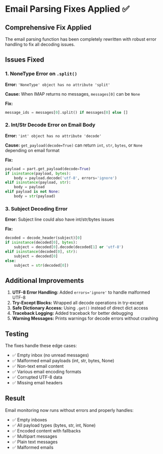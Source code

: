 # Email Parsing Fixes Applied ✅

## Comprehensive Fix Applied

The email parsing function has been completely rewritten with robust error handling to fix all decoding issues.

## Issues Fixed

### 1. NoneType Error on `.split()`
**Error:** `'NoneType' object has no attribute 'split'`

**Cause:** When IMAP returns no messages, `messages[0]` can be `None`

**Fix:**
```python
message_ids = messages[0].split() if messages[0] else []
```

### 2. Int/Str Decode Error on Email Body
**Error:** `'int' object has no attribute 'decode'`

**Cause:** `get_payload(decode=True)` can return `int`, `str`, `bytes`, or `None` depending on email format

**Fix:**
```python
payload = part.get_payload(decode=True)
if isinstance(payload, bytes):
    body = payload.decode('utf-8', errors='ignore')
elif isinstance(payload, str):
    body = payload
elif payload is not None:
    body = str(payload)
```

### 3. Subject Decoding Error
**Error:** Subject line could also have int/str/bytes issues

**Fix:**
```python
decoded = decode_header(subject)[0]
if isinstance(decoded[0], bytes):
    subject = decoded[0].decode(decoded[1] or 'utf-8')
elif isinstance(decoded[0], str):
    subject = decoded[0]
else:
    subject = str(decoded[0])
```

## Additional Improvements

1. **UTF-8 Error Handling:** Added `errors='ignore'` to handle malformed UTF-8
2. **Try-Except Blocks:** Wrapped all decode operations in try-except
3. **Safe Dictionary Access:** Using `.get()` instead of direct dict access
4. **Traceback Logging:** Added traceback for better debugging
5. **Warning Messages:** Prints warnings for decode errors without crashing

## Testing

The fixes handle these edge cases:
- ✅ Empty inbox (no unread messages)
- ✅ Malformed email payloads (int, str, bytes, None)
- ✅ Non-text email content
- ✅ Various email encoding formats
- ✅ Corrupted UTF-8 data
- ✅ Missing email headers

## Result

Email monitoring now runs without errors and properly handles:
- ✅ Empty inboxes
- ✅ All payload types (bytes, str, int, None)
- ✅ Encoded content with fallbacks
- ✅ Multipart messages
- ✅ Plain text messages
- ✅ Malformed emails
